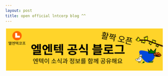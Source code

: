 ```yaml
---
layout: post
title: open official lntcorp blog ^^
---
```


<img src ='../images/lntcorp_blog00.svg' />


<!-- ![_config.yml]({{ site.baseurl }}/images/lntcorp_logo202202.svg)  -->

